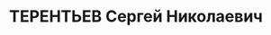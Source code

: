 ---
title: ТЕРЕНТЬЕВ Сергей Николаевич
description: 'Род. в 1891, Татарстан, г. Чистополь, русский. Проживал: Пермская обл.,
  г. Кизел.

  Арестован 27.04.1937. Обв.: к.-р., повстанец, вредительство, терр. Приговор: 14.01.1938
  – ВМН с конфискацией имущества. Расстрелян 14.01.1938'
---